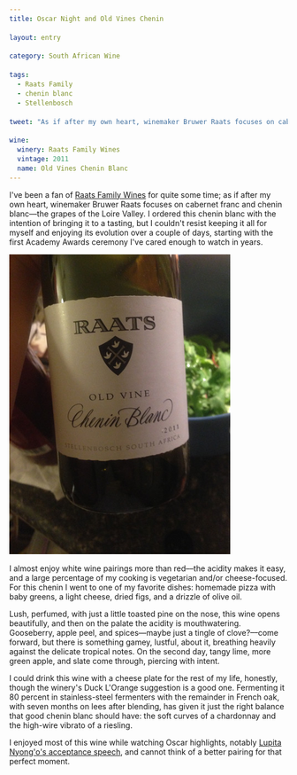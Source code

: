 ```yaml
---
title: Oscar Night and Old Vines Chenin

layout: entry

category: South African Wine

tags:
  - Raats Family
  - chenin blanc
  - Stellenbosch

tweet: "As if after my own heart, winemaker Bruwer Raats focuses on cabernet franc and chenin blanc––the grapes of the Loire Valley."

wine:
  winery: Raats Family Wines
  vintage: 2011
  name: Old Vines Chenin Blanc
---
```


I've been a fan of [Raats Family Wines](http://www.raats.co.za/) for quite some time; as if after my own heart, winemaker Bruwer Raats focuses on cabernet franc and chenin blanc––the grapes of the Loire Valley. I ordered this chenin blanc with the intention of bringing it to a tasting, but I couldn't resist keeping it all for myself and enjoying its evolution over a couple of days, starting with the first Academy Awards ceremony I've cared enough to watch in years.

![Raats Old Vines Chenin](/photos/raatschenin.jpg "Raats Family 2011 Chenin Blanc")

I almost enjoy white wine pairings more than red––the acidity makes it easy, and a large percentage of my cooking is vegetarian and/or cheese-focused. For this chenin I went to one of my favorite dishes: homemade pizza with baby greens, a light cheese, dried figs, and a drizzle of olive oil.

Lush, perfumed, with just a little toasted pine on the nose, this wine opens beautifully, and then on the palate the acidity is mouthwatering. Gooseberry, apple peel, and spices––maybe just a tingle of clove?––come forward, but there is something gamey, lustful, about it, breathing heavily against the delicate tropical notes. On the second day, tangy lime, more green apple, and slate come through, piercing with intent. 

I could drink this wine with a cheese plate for the rest of my life, honestly, though the winery's Duck L'Orange suggestion is a good one. Fermenting it 80 percent in stainless-steel fermenters with the remainder in French oak, with seven months on lees after blending, has given it just the right balance that good chenin blanc should have: the soft curves of a chardonnay and the high-wire vibrato of a riesling. 

I enjoyed most of this wine while watching Oscar highlights, notably [Lupita Nyong'o's acceptance speech](http://entertainment.time.com/2014/03/02/oscars-2014-lupita-nyongo-speech-best-supporting-actress/), and cannot think of a better pairing for that perfect moment.


